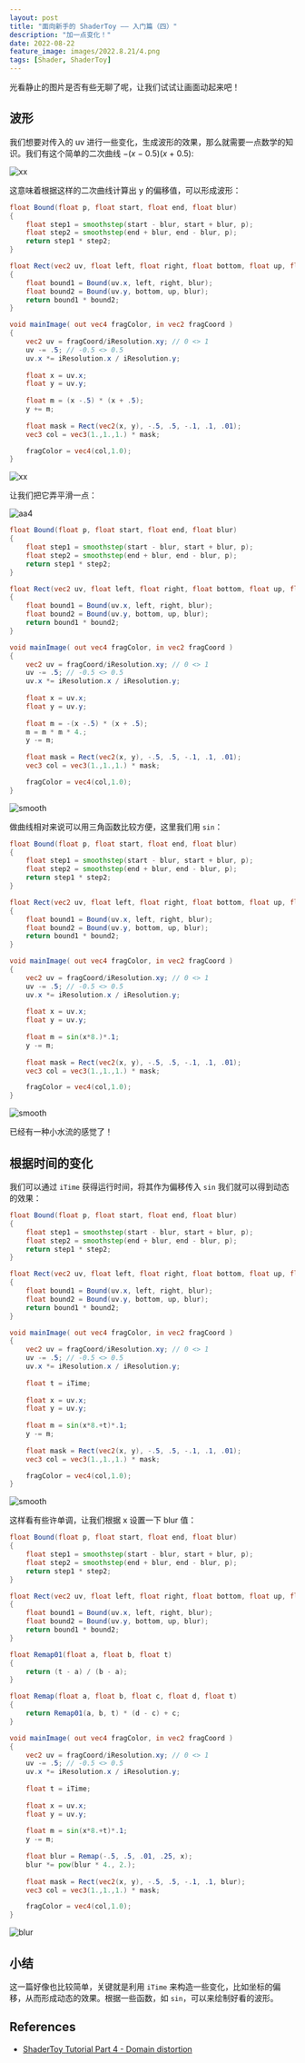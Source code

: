 ```yaml
---
layout: post
title: "面向新手的 ShaderToy —— 入门篇（四）"
description: "加一点变化！"
date: 2022-08-22
feature_image: images/2022.8.21/4.png 
tags: [Shader, ShaderToy]
---
```


光看静止的图片是否有些无聊了呢，让我们试试让画面动起来吧！

<!--more-->

## 波形

我们想要对传入的 uv 进行一些变化，生成波形的效果，那么就需要一点数学的知识。我们有这个简单的二次曲线 $-\left(x\ -\ 0.5\right)\left(x\ +\ 0.5\right)$:

![xx](/images/2022.8.22/0.png)

这意味着根据这样的二次曲线计算出 y 的偏移值，可以形成波形：

```GLSL
float Bound(float p, float start, float end, float blur)
{
    float step1 = smoothstep(start - blur, start + blur, p);
    float step2 = smoothstep(end + blur, end - blur, p);
    return step1 * step2;
}

float Rect(vec2 uv, float left, float right, float bottom, float up, float blur)
{
    float bound1 = Bound(uv.x, left, right, blur);
    float bound2 = Bound(uv.y, bottom, up, blur);
    return bound1 * bound2;
}

void mainImage( out vec4 fragColor, in vec2 fragCoord )
{
    vec2 uv = fragCoord/iResolution.xy; // 0 <> 1
    uv -= .5; // -0.5 <> 0.5
    uv.x *= iResolution.x / iResolution.y;
    
    float x = uv.x;
    float y = uv.y;
    
    float m = (x -.5) * (x + .5);
    y += m;
    
    float mask = Rect(vec2(x, y), -.5, .5, -.1, .1, .01);
    vec3 col = vec3(1.,1.,1.) * mask;

    fragColor = vec4(col,1.0);
}
```

![xx](/images/2022.8.22/1.png)

让我们把它弄平滑一点：

![aa4](/images/2022.8.22/2.png)

```GLSL
float Bound(float p, float start, float end, float blur)
{
    float step1 = smoothstep(start - blur, start + blur, p);
    float step2 = smoothstep(end + blur, end - blur, p);
    return step1 * step2;
}

float Rect(vec2 uv, float left, float right, float bottom, float up, float blur)
{
    float bound1 = Bound(uv.x, left, right, blur);
    float bound2 = Bound(uv.y, bottom, up, blur);
    return bound1 * bound2;
}

void mainImage( out vec4 fragColor, in vec2 fragCoord )
{
    vec2 uv = fragCoord/iResolution.xy; // 0 <> 1
    uv -= .5; // -0.5 <> 0.5
    uv.x *= iResolution.x / iResolution.y;
    
    float x = uv.x;
    float y = uv.y;
    
    float m = -(x -.5) * (x + .5);
    m = m * m * 4.;
    y -= m;
    
    float mask = Rect(vec2(x, y), -.5, .5, -.1, .1, .01);
    vec3 col = vec3(1.,1.,1.) * mask;

    fragColor = vec4(col,1.0);
}
```

![smooth](/images/2022.8.22/3.png)

做曲线相对来说可以用三角函数比较方便，这里我们用 `sin`：

```GLSL
float Bound(float p, float start, float end, float blur)
{
    float step1 = smoothstep(start - blur, start + blur, p);
    float step2 = smoothstep(end + blur, end - blur, p);
    return step1 * step2;
}

float Rect(vec2 uv, float left, float right, float bottom, float up, float blur)
{
    float bound1 = Bound(uv.x, left, right, blur);
    float bound2 = Bound(uv.y, bottom, up, blur);
    return bound1 * bound2;
}

void mainImage( out vec4 fragColor, in vec2 fragCoord )
{
    vec2 uv = fragCoord/iResolution.xy; // 0 <> 1
    uv -= .5; // -0.5 <> 0.5
    uv.x *= iResolution.x / iResolution.y;
    
    float x = uv.x;
    float y = uv.y;
    
    float m = sin(x*8.)*.1;
    y -= m;
    
    float mask = Rect(vec2(x, y), -.5, .5, -.1, .1, .01);
    vec3 col = vec3(1.,1.,1.) * mask;

    fragColor = vec4(col,1.0);
}
```

![smooth](/images/2022.8.22/4.png)

已经有一种小水流的感觉了！

## 根据时间的变化

我们可以通过 `iTime` 获得运行时间，将其作为偏移传入 `sin` 我们就可以得到动态的效果：

```GLSL
float Bound(float p, float start, float end, float blur)
{
    float step1 = smoothstep(start - blur, start + blur, p);
    float step2 = smoothstep(end + blur, end - blur, p);
    return step1 * step2;
}

float Rect(vec2 uv, float left, float right, float bottom, float up, float blur)
{
    float bound1 = Bound(uv.x, left, right, blur);
    float bound2 = Bound(uv.y, bottom, up, blur);
    return bound1 * bound2;
}

void mainImage( out vec4 fragColor, in vec2 fragCoord )
{
    vec2 uv = fragCoord/iResolution.xy; // 0 <> 1
    uv -= .5; // -0.5 <> 0.5
    uv.x *= iResolution.x / iResolution.y;
    
    float t = iTime;
    
    float x = uv.x;
    float y = uv.y;
    
    float m = sin(x*8.+t)*.1;
    y -= m;
    
    float mask = Rect(vec2(x, y), -.5, .5, -.1, .1, .01);
    vec3 col = vec3(1.,1.,1.) * mask;

    fragColor = vec4(col,1.0);
}
```

![smooth](/images/2022.8.22/0.gif)

这样看有些许单调，让我们根据 x 设置一下 blur 值：

```GLSL
float Bound(float p, float start, float end, float blur)
{
    float step1 = smoothstep(start - blur, start + blur, p);
    float step2 = smoothstep(end + blur, end - blur, p);
    return step1 * step2;
}

float Rect(vec2 uv, float left, float right, float bottom, float up, float blur)
{
    float bound1 = Bound(uv.x, left, right, blur);
    float bound2 = Bound(uv.y, bottom, up, blur);
    return bound1 * bound2;
}

float Remap01(float a, float b, float t)
{
    return (t - a) / (b - a);
}

float Remap(float a, float b, float c, float d, float t)
{
    return Remap01(a, b, t) * (d - c) + c;
}

void mainImage( out vec4 fragColor, in vec2 fragCoord )
{
    vec2 uv = fragCoord/iResolution.xy; // 0 <> 1
    uv -= .5; // -0.5 <> 0.5
    uv.x *= iResolution.x / iResolution.y;
    
    float t = iTime;
    
    float x = uv.x;
    float y = uv.y;
    
    float m = sin(x*8.+t)*.1;
    y -= m;
    
    float blur = Remap(-.5, .5, .01, .25, x);
    blur *= pow(blur * 4., 2.);
    
    float mask = Rect(vec2(x, y), -.5, .5, -.1, .1, blur);
    vec3 col = vec3(1.,1.,1.) * mask;

    fragColor = vec4(col,1.0);
}
```

![blur](/images/2022.8.22/1.gif)

## 小结

这一篇好像也比较简单，关键就是利用 `iTime` 来构造一些变化，比如坐标的偏移，从而形成动态的效果。根据一些函数，如 `sin`，可以来绘制好看的波形。

## References

- [ShaderToy Tutorial Part 4 - Domain distortion](https://www.youtube.com/watch?v=jKuXA0trQPE&list=PLGmrMu-IwbguU_nY2egTFmlg691DN7uE5&index=4)
